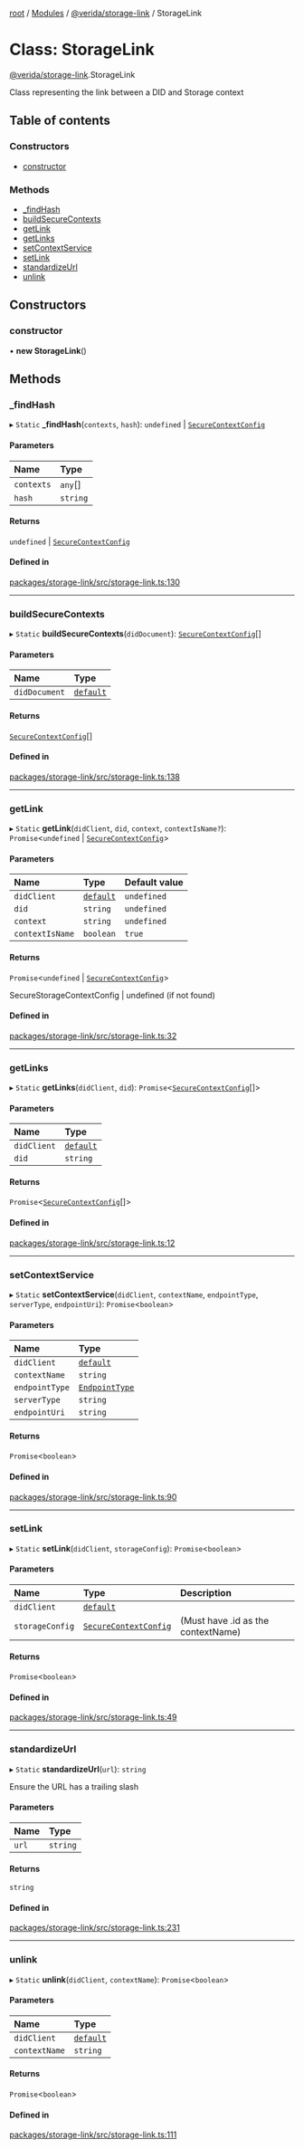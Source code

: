 [root](../README.md) / [Modules](../modules.md) / [@verida/storage-link](../modules/verida_storage_link.md) / StorageLink

# Class: StorageLink

[@verida/storage-link](../modules/verida_storage_link.md).StorageLink

Class representing the link between a DID and Storage context

## Table of contents

### Constructors

- [constructor](verida_storage_link.StorageLink.md#constructor)

### Methods

- [\_findHash](verida_storage_link.StorageLink.md#_findhash)
- [buildSecureContexts](verida_storage_link.StorageLink.md#buildsecurecontexts)
- [getLink](verida_storage_link.StorageLink.md#getlink)
- [getLinks](verida_storage_link.StorageLink.md#getlinks)
- [setContextService](verida_storage_link.StorageLink.md#setcontextservice)
- [setLink](verida_storage_link.StorageLink.md#setlink)
- [standardizeUrl](verida_storage_link.StorageLink.md#standardizeurl)
- [unlink](verida_storage_link.StorageLink.md#unlink)

## Constructors

### constructor

• **new StorageLink**()

## Methods

### \_findHash

▸ `Static` **_findHash**(`contexts`, `hash`): `undefined` \| [`SecureContextConfig`](../interfaces/verida_storage_link.Interfaces.SecureContextConfig.md)

#### Parameters

| Name | Type |
| :------ | :------ |
| `contexts` | `any`[] |
| `hash` | `string` |

#### Returns

`undefined` \| [`SecureContextConfig`](../interfaces/verida_storage_link.Interfaces.SecureContextConfig.md)

#### Defined in

[packages/storage-link/src/storage-link.ts:130](https://github.com/verida/verida-js/blob/039856c/packages/storage-link/src/storage-link.ts#L130)

___

### buildSecureContexts

▸ `Static` **buildSecureContexts**(`didDocument`): [`SecureContextConfig`](../interfaces/verida_storage_link.Interfaces.SecureContextConfig.md)[]

#### Parameters

| Name | Type |
| :------ | :------ |
| `didDocument` | [`default`](verida_storage_link._internal_.default-1.md) |

#### Returns

[`SecureContextConfig`](../interfaces/verida_storage_link.Interfaces.SecureContextConfig.md)[]

#### Defined in

[packages/storage-link/src/storage-link.ts:138](https://github.com/verida/verida-js/blob/039856c/packages/storage-link/src/storage-link.ts#L138)

___

### getLink

▸ `Static` **getLink**(`didClient`, `did`, `context`, `contextIsName?`): `Promise`<`undefined` \| [`SecureContextConfig`](../interfaces/verida_storage_link.Interfaces.SecureContextConfig.md)\>

#### Parameters

| Name | Type | Default value |
| :------ | :------ | :------ |
| `didClient` | [`default`](verida_storage_link._internal_.default.md) | `undefined` |
| `did` | `string` | `undefined` |
| `context` | `string` | `undefined` |
| `contextIsName` | `boolean` | `true` |

#### Returns

`Promise`<`undefined` \| [`SecureContextConfig`](../interfaces/verida_storage_link.Interfaces.SecureContextConfig.md)\>

SecureStorageContextConfig | undefined (if not found)

#### Defined in

[packages/storage-link/src/storage-link.ts:32](https://github.com/verida/verida-js/blob/039856c/packages/storage-link/src/storage-link.ts#L32)

___

### getLinks

▸ `Static` **getLinks**(`didClient`, `did`): `Promise`<[`SecureContextConfig`](../interfaces/verida_storage_link.Interfaces.SecureContextConfig.md)[]\>

#### Parameters

| Name | Type |
| :------ | :------ |
| `didClient` | [`default`](verida_storage_link._internal_.default.md) |
| `did` | `string` |

#### Returns

`Promise`<[`SecureContextConfig`](../interfaces/verida_storage_link.Interfaces.SecureContextConfig.md)[]\>

#### Defined in

[packages/storage-link/src/storage-link.ts:12](https://github.com/verida/verida-js/blob/039856c/packages/storage-link/src/storage-link.ts#L12)

___

### setContextService

▸ `Static` **setContextService**(`didClient`, `contextName`, `endpointType`, `serverType`, `endpointUri`): `Promise`<`boolean`\>

#### Parameters

| Name | Type |
| :------ | :------ |
| `didClient` | [`default`](verida_storage_link._internal_.default.md) |
| `contextName` | `string` |
| `endpointType` | [`EndpointType`](../enums/verida_storage_link._internal_.EndpointType.md) |
| `serverType` | `string` |
| `endpointUri` | `string` |

#### Returns

`Promise`<`boolean`\>

#### Defined in

[packages/storage-link/src/storage-link.ts:90](https://github.com/verida/verida-js/blob/039856c/packages/storage-link/src/storage-link.ts#L90)

___

### setLink

▸ `Static` **setLink**(`didClient`, `storageConfig`): `Promise`<`boolean`\>

#### Parameters

| Name | Type | Description |
| :------ | :------ | :------ |
| `didClient` | [`default`](verida_storage_link._internal_.default.md) |  |
| `storageConfig` | [`SecureContextConfig`](../interfaces/verida_storage_link.Interfaces.SecureContextConfig.md) | (Must have .id as the contextName) |

#### Returns

`Promise`<`boolean`\>

#### Defined in

[packages/storage-link/src/storage-link.ts:49](https://github.com/verida/verida-js/blob/039856c/packages/storage-link/src/storage-link.ts#L49)

___

### standardizeUrl

▸ `Static` **standardizeUrl**(`url`): `string`

Ensure the URL has a trailing slash

#### Parameters

| Name | Type |
| :------ | :------ |
| `url` | `string` |

#### Returns

`string`

#### Defined in

[packages/storage-link/src/storage-link.ts:231](https://github.com/verida/verida-js/blob/039856c/packages/storage-link/src/storage-link.ts#L231)

___

### unlink

▸ `Static` **unlink**(`didClient`, `contextName`): `Promise`<`boolean`\>

#### Parameters

| Name | Type |
| :------ | :------ |
| `didClient` | [`default`](verida_storage_link._internal_.default.md) |
| `contextName` | `string` |

#### Returns

`Promise`<`boolean`\>

#### Defined in

[packages/storage-link/src/storage-link.ts:111](https://github.com/verida/verida-js/blob/039856c/packages/storage-link/src/storage-link.ts#L111)
